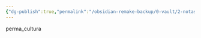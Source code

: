 ```yaml
---
{"dg-publish":true,"permalink":"/obsidian-remake-backup/0-vault/2-notas-permanentes/manuscript/","tags":["permanente"],"dgHomeLink":true,"dgShowLocalGraph":true,"dgShowFileTree":true,"dgEnableSearch":true,"noteIcon":""}
---
```


 perma_cultura


